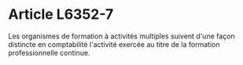# Article L6352-7

Les organismes de formation à activités multiples suivent d'une façon distincte en comptabilité l'activité exercée au titre de la formation professionnelle continue.